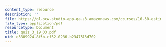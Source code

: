 ```yaml
---
content_type: resource
description: ''
file: https://ol-ocw-studio-app-qa.s3.amazonaws.com/courses/16-30-estimation-and-control-of-aerospace-systems-spring-2004/e33099248f3bcf520236b2347573d702_quiz_3_19_03.pdf
file_type: application/pdf
resourcetype: Document
title: quiz_3_19_03.pdf
uid: e3309924-8f3b-cf52-0236-b2347573d702
---
```

